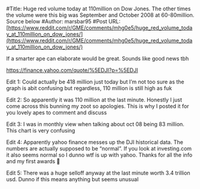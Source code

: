 #Title: Huge red volume today at 110million on Dow Jones. The other times the volume were this big was September and October 2008 at 60-80million. Source below
#Author: marsbar95
#Post URL: [https://www.reddit.com/r/GME/comments/mhg0e5/huge_red_volume_today_at_110million_on_dow_jones/](https://www.reddit.com/r/GME/comments/mhg0e5/huge_red_volume_today_at_110million_on_dow_jones/)


If a smarter ape can elaborate would be great. Sounds like good news tbh

https://finance.yahoo.com/quote/%5EDJI?p=%5EDJI

Edit 1: Could actually be 418 million just today but I’m not too sure as the graph is abit confusing but regardless, 110 million is still high as fuk

Edit 2: So apparently it was 110 million at the last minute. Honestly I just come across this bunning my zoot so apologies. This is why I posted it for you lovely apes to comment and discuss

Edit 3: I was in monthly view when talking about oct 08 being 83 million. This chart is very confusing

Edit 4: Apparently yahoo finance messes up the DJI historical data. The numbers are actually supposed to be “normal”. If you look at investing.com it also seems normal so I dunno wtf is up with yahoo. Thanks for all the info and my first awards 😬

Edit 5: There was a huge selloff anyway at the last minute worth 3.4 trillion usd. Dunno if this means anything but seems unusual